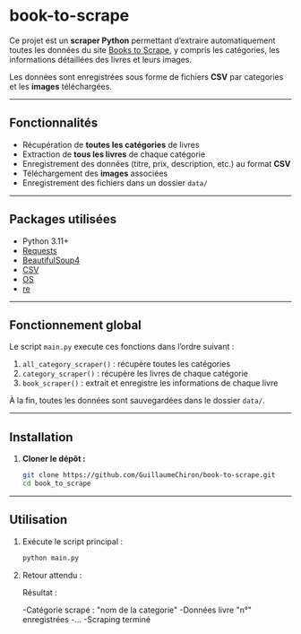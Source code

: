 # book-to-scrape

Ce projet est un **scraper Python** permettant d’extraire automatiquement toutes les données du site [Books to Scrape](https://books.toscrape.com), y compris les catégories, les informations détaillées des livres et leurs images.  

Les données sont enregistrées sous forme de fichiers **CSV** par categories et les **images** téléchargées.

---

## Fonctionnalités

- Récupération de **toutes les catégories** de livres  
- Extraction de **tous les livres** de chaque catégorie  
- Enregistrement des données (titre, prix, description, etc.) au format **CSV**  
- Téléchargement des **images** associées  
- Enregistrement des fichiers dans un dossier `data/`

---

## Packages utilisées

- Python 3.11+
- [Requests](https://docs.python-requests.org/)
- [BeautifulSoup4](https://www.crummy.com/software/BeautifulSoup/)
- [CSV](https://docs.python.org/3/library/csv.html)
- [OS](https://docs.python.org/3/library/os.html)
- [re](https://docs.python.org/3/library/re.html)

---

## Fonctionnement global

Le script `main.py` execute ces fonctions dans l’ordre suivant :

1. `all_category_scraper()` : récupère toutes les catégories  
2. `category_scraper()` : récupère les livres de chaque catégorie  
3. `book_scraper()` : extrait et enregistre les informations de chaque livre  

À la fin, toutes les données sont sauvegardées dans le dossier `data/`.

---

## Installation

1. **Cloner le dépôt :**
   ```bash
   git clone https://github.com/GuillaumeChiron/book-to-scrape.git
   cd book_to_scrape

---

## Utilisation

1. Exécute le script principal :
   ```bash
   python main.py

2.  Retour attendu : 
    
    Résultat : 

    -Catégorie scrapé : "nom de la categorie"
    -Données livre "n°" enregistrées
    -...
    -Scraping terminé